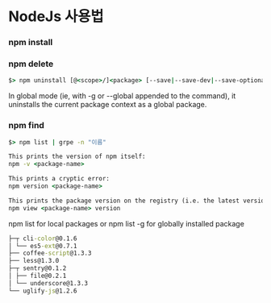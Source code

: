 # NodeJs 사용법


### npm install

### npm delete

```cmd
$> npm uninstall [@<scope>/]<package> [--save|--save-dev|--save-optional]
```
In global mode (ie, with -g or --global appended to the command), it uninstalls the current package context as a global package.

### npm find

```cmd
$> npm list | grpe -n "이름"
```

```cmd
This prints the version of npm itself:
npm -v <package-name>

This prints a cryptic error:
npm version <package-name>

This prints the package version on the registry (i.e. the latest version available):
npm view <package-name> version
```

npm list for local packages or npm list -g for globally installed package

```cmd
├─┬ cli-color@0.1.6 
│ └── es5-ext@0.7.1 
├── coffee-script@1.3.3 
├── less@1.3.0 
├─┬ sentry@0.1.2 
│ ├── file@0.2.1 
│ └── underscore@1.3.3 
└── uglify-js@1.2.6 
```

